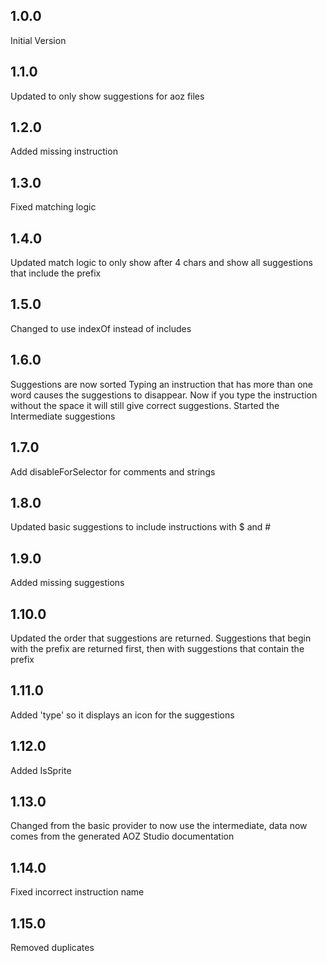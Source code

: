 ## 1.0.0
Initial Version
## 1.1.0
Updated to only show suggestions for aoz files
## 1.2.0
Added missing instruction
## 1.3.0
Fixed matching logic
## 1.4.0
Updated match logic to only show after 4 chars and show all suggestions that include the prefix
## 1.5.0
Changed to use indexOf instead of includes
## 1.6.0
Suggestions are now sorted
Typing an instruction that has more than one word causes the suggestions to disappear. Now if you type the instruction without the space it will still give correct suggestions.
Started the Intermediate suggestions
## 1.7.0
Add disableForSelector for comments and strings
## 1.8.0
Updated basic suggestions to include instructions with $ and #
## 1.9.0
Added missing suggestions
## 1.10.0
Updated the order that suggestions are returned. Suggestions that begin with the prefix are returned first, then with suggestions that contain the prefix
## 1.11.0
Added 'type' so it displays an icon for the suggestions
## 1.12.0
Added IsSprite
## 1.13.0
Changed from the basic provider to now use the intermediate, data now comes from the generated AOZ Studio documentation
## 1.14.0
Fixed incorrect instruction name
## 1.15.0
Removed duplicates

